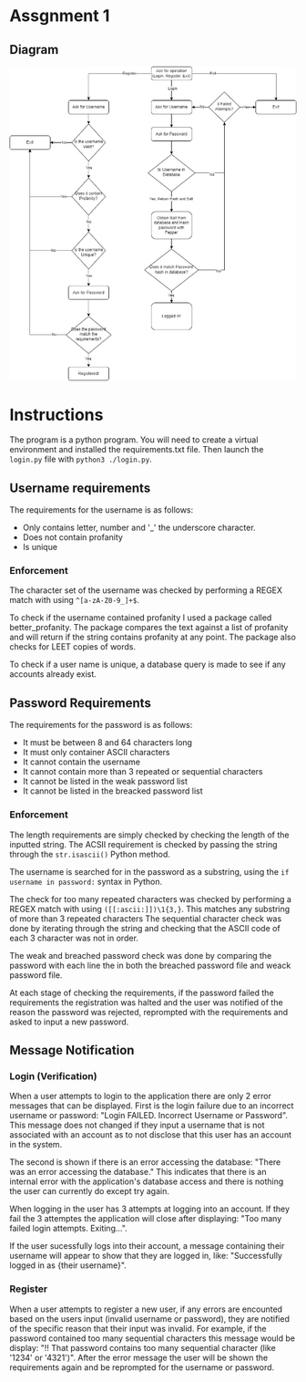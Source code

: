 # Assgnment 1

## Diagram
![](518_A1.drawio.png)

# Instructions
The program is a python program.
You will need to create a virtual environment and installed the requirements.txt file. Then launch the `login.py` file with `python3 ./login.py`.

## Username requirements
The requirements for the username is as follows:
- Only contains letter, number and '_' the underscore character.
- Does not contain profanity
- Is unique

### Enforcement
The character set of the username was checked by performing a REGEX match with using `^[a-zA-Z0-9_]+$`.

To check if the username contained profanity I used a package called better_profanity. The package compares the text against a list of profanity and will return if the string contains profanity at any point. The package also checks for LEET copies of words.

To check if a user name is unique, a database query is made to see if any accounts already exist.

## Password Requirements
The requirements for the password is as follows:
- It must be between 8 and 64 characters long
- It must only container ASCII characters
- It cannot contain the username
- It cannot contain more than 3 repeated or sequential characters
- It cannot be listed in the weak password list
- It cannot be listed in the breacked password list

### Enforcement
The length requirements are simply checked by checking the length of the inputted string. The ACSII requirement is checked by passing the string through the `str.isascii()` Python method.

The username is searched for in the password as a substring, using the `if username in password:` syntax in Python.

The check for too many repeated characters was checked by performing a REGEX match with using `([[:ascii:]])\1{3,}`. This matches any substring of more than 3 repeated characters
The sequential character check was done by iterating through the string and checking that the ASCII code of each 3 character was not in order.

The weak and breached password check was done by comparing the password with each line the in both the breached password file and weack password file.

At each stage of checking the requirements, if the password failed the requirements the registration was halted and the user was notified of the reason the password was rejected, reprompted with the requirements and asked to input a new password.

## Message Notification
### Login (Verification)
When a user attempts to login to the application there are only 2 error messages that can be displayed. First is the login failure due to an incorrect username or password: "Login FAILED. Incorrect Username or Password". This message does not changed if they input a username that is not associated with an account as to not disclose that this user has an account in the system. 

The second is shown if there is an error accessing the database: "There was an error accessing the database." This indicates that there is an internal error with the application's database access and there is nothing the user can currently do except try again.

When logging in the user has 3 attempts at logging into an account. If they fail the 3 attemptes the application will close after displaying: "Too many failed login attempts. Exiting...".

If the user sucessfully logs into their account, a message containing their username will appear to show that they are logged in, like: "Successfully logged in as {their username}".

### Register
When a user attempts to register a new user, if any errors are encounted based on the users input (invalid username or password), they are notified of the specific reason that their input was invalid. For example, if the password contained too many sequential characters this message would be display: "!! That password contains too many sequential character (like '1234' or '4321')". After the error message the user will be shown the requirements again and be reprompted for the username or password.
